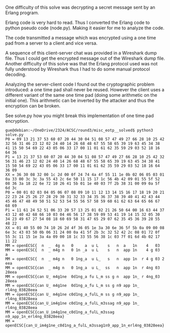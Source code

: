 
One difficulty of this solve was decrypting a secret message sent by an Erlang
program.

Erlang code is very hard to read.
Thus I converted the Erlang code to python pseudo code (node.py).
Making it easier for me to analyze the code.

The code transmitted a message which was encrypted using a one time pad
from a server to a client and vice versa.

A sequence of this client-server chat was provided in a Wireshark dump file.
Thus I could get the encrypted message out of the Wireshark dump file.
Another difficulty of this solve was that the Erlang protocol used was not fully
understood by Wireshark thus I had to do some manual protocol decoding.

Analyzing the server-client code I found out the cryptographic problem
introduced: a one time pad shall never be reused.
However the client uses a different variant of the same one time pad (doing
some arithmetic on the initial one). This arithmetic can be inverted by the
attacker and thus the encryption can be broken.

See solve.py how you might break this implementation of one time pad encryption.

```
gue@debian:~/OneDrive/2324/ACSC/round3/misc_eotp__solved$ python3 solve.py 
P0 = 09 13 21 37 53 60 07 20 44 30 04 51 08 57 47 49 27 66 28 10 25 42 32 56 31 46 23 12 02 24 40 14 26 68 48 67 55 58 65 39 19 63 45 34 38 41 15 50 54 69 22 43 05 06 33 17 00 11 01 61 62 35 59 29 03 52 18 16 64 36
P1 = 13 21 37 53 60 07 20 44 30 04 51 08 57 47 49 27 66 28 10 25 42 32 56 31 46 23 12 02 24 40 14 26 68 48 67 55 58 65 39 19 63 45 34 38 41 15 50 54 69 22 43 05 06 33 17 00 11 01 61 62 35 59 29 03 52 18 16 64 36 09
XX = 36 30 08 32 00 1c 2d 00 0f 24 74 4a 4f 55 11 1e 0b 02 06 05 03 01 0a 33 00 3c 3c 3a 55 43 2c 6e 50 11 15 17 1c 56 4b 42 09 01 55 5f 52 08 36 3a 18 22 6e 72 10 26 41 5b 01 1e 40 03 7f 2b 38 31 00 09 0a 5f 6d 3c
P0 = 00 01 02 03 04 05 06 07 08 09 10 11 12 13 14 15 16 17 18 19 20 21 22 23 24 25 26 27 28 29 30 31 32 33 34 35 36 37 38 39 40 41 42 43 44 45 46 47 48 49 50 51 52 53 54 55 56 57 58 59 60 61 62 63 64 65 66 67 68 69
P1 = 11 61 24 52 51 06 33 20 57 13 25 01 02 21 26 50 64 00 16 63 44 37 43 12 40 42 68 66 10 03 04 46 56 17 38 59 09 53 41 19 14 15 32 05 30 34 23 49 67 27 54 08 18 60 69 58 31 47 65 29 07 62 35 45 36 39 28 55 48 22
XX = 01 40 55 00 74 10 26 2d 4f 36 05 1e 3a 30 6e 36 5f 5b 0a 09 00 08 6e 3c 43 03 50 0b 06 31 24 00 0a 41 5f 2b 3c 32 52 42 2c 08 01 72 0f 55 3c 11 15 1e 3a 4a 09 00 18 1c 33 55 56 38 1c 03 7f 01 6d 4b 02 17 11 22
MM = openECSC{  n  _  4g n   0     a  u L    s   n  a   1n    4   03       
MM = openECSC{  n  _ m4g n   0 1n _a  u L    s   n  app 1n    4 g 03     a 
MM = openECSC{  n  _ m4g n   0 1ng_a  u L_   s   n  app 1n  r 4 g 03 2 eea 
MM = openECSC{can  _ m4g n   0 1ng_a  u L_  ss   n  app 1n  r 4ng 03 28eea 
MM = openECSC{can U_ m4g1ne  0d1ng_a fu L_m ss g n  app 1n_ r 4ng_03 28eea 
MM = openECSC{can U_ m4g1ne  0d1ng_a_fu L_m ss g n9 app 1n_ rl4ng_03828eea 
MM = openECSC{can U_ m4g1ne c0d1ng_a_fulL_m ss g n9_app 1n_ rl4ng_03828eea 
MM = openECSC{can_U_im4g1ne c0d1ng_a_fulL_m3ssag n9_app 1n_ rl4ng_03828eea 
MM = openECSC{can_U_im4g1ne_c0d1ng_a_fulL_m3ssag n9_app_1n_erl4ng_03828eea}
MM = openECSC{can_U_im4g1ne_c0d1ng_a_fulL_m3ssag1n9_app_1n_erl4ng_03828eea}
```


